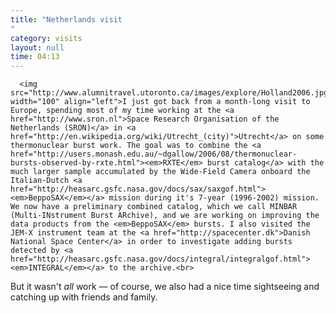 ```yaml
---
title: "Netherlands visit"
category: visits
layout: null
time: 04:13
---
```

<!-- converted from blosxom format post using convert.pl dkg 22.1.2022 -->
<!-- created by convert.pl on Mon Jan 30 23:11:15 EST 2012 -->
<!-- converted from ../2007/10/netherlands-visit.html -->
<!-- Post timestamp Monday, October 22, 2007 12:13 PM -->
<!-- touch -t 200710221213 -->
<!-- Labels: 2007, thermonuclear bursts, visits -->
      <img src="http://www.alumnitravel.utoronto.ca/images/explore/Holland2006.jpg" width="100" align="left">I just got back from a month-long visit to Europe, spending most of my time working at the <a href="http://www.sron.nl">Space Research Organisation of the Netherlands (SRON)</a> in <a href="http://en.wikipedia.org/wiki/Utrecht_(city)">Utrecht</a> on some thermonuclear burst work. The goal was to combine the <a href="http://users.monash.edu.au/~dgallow/2006/08/thermonuclear-bursts-observed-by-rxte.html"><em>RXTE</em> burst catalog</a> with the much larger sample accumulated by the Wide-Field Camera onboard the Italian-Dutch <a href="http://heasarc.gsfc.nasa.gov/docs/sax/saxgof.html"><em>BeppoSAX</em></a> mission during it's 7-year (1996-2002) mission. We now have a preliminary combined catalog, which we call MINBAR (Multi-INstrument Burst ARchive), and we are working on improving the data products from the <em>BeppoSAX</em> bursts. I also visited the JEM-X instrument team at the <a href="http://spacecenter.dk">Danish National Space Center</a> in order to investigate adding bursts detected by <a href="http://heasarc.gsfc.nasa.gov/docs/integral/integralgof.html"><em>INTEGRAL</em></a> to the archive.<br>
But it wasn't <em>all</em> work &mdash; of course, we also had a nice time sightseeing and catching up with friends and family.
